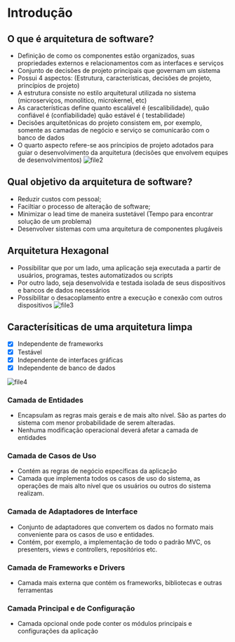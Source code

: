 # Introdução

## O que é arquitetura de software?

- Definição de como os componentes estão organizados, suas propriedades externos e relacionamentos com as interfaces e
  serviços
- Conjunto de decisões de projeto principais que governam um sistema
- Possui 4 aspectos: (Estrutura, características, decisões de projeto, princípios de projeto)
- A estrutura consiste no estilo arquitetural utilizada no sistema (microserviços, monolitico, microkernel, etc)
- As características define quanto escalável é (escalibilidade), quão confiável é (confiabilidade) quão estável é (
  testabilidade)
- Decisões arquitetônicas do projeto consistem em, por exemplo, somente as camadas de negócio e serviço se comunicarão
  com o banco de dados
- O quarto aspecto refere-se aos príncipios de projeto adotados para guiar o desenvolvimento da arquitetura (decisões
  que envolvem equipes de desenvolvimentos)
  ![file2](https://user-images.githubusercontent.com/43495376/174696508-376103f8-9b5d-45db-8ec6-5e8ebe7cd645.png)

## Qual objetivo da arquitetura de software?

- Reduzir custos com pessoal;
- Faciltiar o processo de alteração de software;
- Minimizar o lead time de maneira sustetável (Tempo para encontrar solução de um problema)
- Desenvolver sistemas com uma arquitetura de componentes plugáveis

## Arquitetura Hexagonal

- Possibilitar que por um lado, uma aplicação seja executada a partir de usuários, programas, testes automatizados ou
  scripts
- Por outro lado, seja desenvolvida e testada isolada de seus dispositivos e bancos de dados necessários
- Possibilitar o desacoplamento entre a execução e conexão com outros dispositivos
  ![file3](https://user-images.githubusercontent.com/43495376/176062327-a3bf2d04-ab7a-44be-90c7-3f561d1c4306.png)

## Caracterísiticas de uma arquitetura limpa

- [x] Independente de frameworks
- [x] Testável
- [x] Independente de interfaces gráficas
- [x] Independente de banco de dados

![file4](https://user-images.githubusercontent.com/43495376/176062998-1e0f89d9-46fb-4318-a032-607026ee9a7d.png)

### Camada de Entidades

- Encapsulam as regras mais gerais e de mais alto nível. São as partes do sistema com menor probabilidade de serem
  alteradas.
- Nenhuma modificação operacional deverá afetar a camada de entidades

### Camada de Casos de Uso

- Contém as regras de negócio específicas da aplicação
- Camada que implementa todos os casos de uso do sistema, as operações de mais alto nível que os usuários ou outros do
  sistema realizam.

### Camada de Adaptadores de Interface

- Conjunto de adaptadores que convertem os dados no formato mais conveniente para os casos de uso e entidades.
- Contém, por exemplo, a implementação de todo o padrão MVC, os presenters, views e controllers, repositórios etc.

### Camada de Frameworks e Drivers

- Camada mais externa que contém os frameworks, bibliotecas e outras ferramentas

### Camada Principal e de Configuração

- Camada opcional onde pode conter os módulos principais e configurações da aplicação
